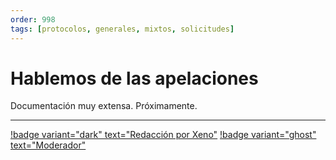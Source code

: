 ```yaml
---
order: 998
tags: [protocolos, generales, mixtos, solicitudes]
---
```

# Hablemos de las apelaciones
Documentación muy extensa. Próximamente.

---
[!badge variant="dark" text="Redacción por Xeno"](#) [!badge variant="ghost" text="Moderador"](#)
